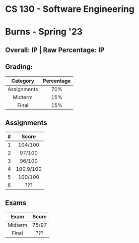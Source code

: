 # CS 130 - Software Engineering

# Burns - Spring '23

## Overall: IP | Raw Percentage: IP

## Grading:

|  Category   | Percentage |
| :---------: | :--------: |
| Assignments |    70%     |
|   Midterm   |    15%     |
|    Final    |    15%     |

## Assignments

|  #   |   Score   |
| :--: | :-------: |
|  1   |  104/100  |
|  2   |  97/100   |
|  3   |  96/100   |
|  4   | 100.9/100 |
|  5   |  100/100  |
|  6   |    ???    |

## Exams

|  Exam   | Score |
| :-----: | :---: |
| Midterm | 75/97 |
|  Final  |  ???  |

